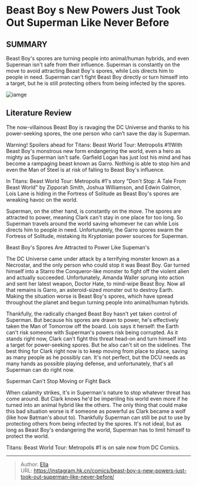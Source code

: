 # Beast Boy s New Powers Just Took Out Superman Like Never Before


## SUMMARY 



  Beast Boy&#39;s spores are turning people into animal/human hybrids, and even Superman isn&#39;t safe from their influence.   Superman is constantly on the move to avoid attracting Beast Boy&#39;s spores, while Lois directs him to people in need.   Superman can&#39;t fight Beast Boy directly or turn himself into a target, but he is still protecting others from being infected by the spores.  

![iamge](https://static1.srcdn.com/wordpress/wp-content/uploads/2023/12/superman-and-garro-dc.jpg)

## Literature Review

The now-villainous Beast Boy is ravaging the DC Universe and thanks to his power-seeking spores, the one person who can’t save the day is Superman.




Warning! Spoilers ahead for Titans: Beast World Tour: Metropolis #1!With Beast Boy&#39;s monstrous new form endangering the world, even a hero as mighty as Superman isn&#39;t safe. Garfield Logan has just lost his mind and has become a rampaging beast known as Garro. Nothing is able to stop him and even the Man of Steel is at risk of falling to Beast Boy&#39;s influence.




In Titans: Beast World Tour: Metropolis #1&#39;s story &#34;Don&#39;t Stop: A Tale From Beast World&#34; by Zipporah Smith, Joshua Williamson, and Edwin Galmon, Lois Lane is hiding in the Fortress of Solitude as Beast Boy&#39;s spores are wreaking havoc on the world.

          

Superman, on the other hand, is constantly on the move. The spores are attracted to power, meaning Clark can&#39;t stay in one place for too long. So Superman travels around the world saving whomever he can while Lois directs him to people in need. Unfortunately, the Garro spores swarm the Fortress of Solitude, mistaking its Kryptonian power sources for Superman.


 Beast Boy&#39;s Spores Are Attracted to Power Like Supeman&#39;s 
          




The DC Universe came under attack by a terrifying monster known as a Necrostar, and the only person who could stop it was Beast Boy. Gar turned himself into a Starro the Conqueror-like monster to fight off the violent alien and actually succeeded. Unfortunately, Amanda Waller sprung into action and sent her latest weapon, Doctor Hate, to mind-wipe Beast Boy. Now all that remains is Garro, an asteroid-sized monster out to destroy Earth. Making the situation worse is Beast Boy&#39;s spores, which have spread throughout the planet and begun turning people into animal/human hybrids.

Thankfully, the radically changed Beast Boy hasn&#39;t yet taken control of Superman. But because his spores are drawn to power, he&#39;s effectively taken the Man of Tomorrow off the board. Lois says it herself: the Earth can&#39;t risk someone with Superman&#39;s powers risk being corrupted. As it stands right now, Clark can&#39;t fight this threat head-on and turn himself into a target for power-seeking spores. But he also can&#39;t sit on the sidelines. The best thing for Clark right now is to keep moving from place to place, saving as many people as he possibly can. It&#39;s not perfect, but the DCU needs as many hands as possible playing defense, and unfortunately, that&#39;s all Superman can do right now.






 Superman Can&#39;t Stop Moving or Fight Back 
          

When calamity strikes, it&#39;s in Superman&#39;s nature to stop whatever threat has come around. But Clark knows he&#39;d be imperiling his world even more if he turned into an animal hybrid like the others. The only thing that could make this bad situation worse is if someone as powerful as Clark became a wolf (like how Batman&#39;s about to). Thankfully Superman can still be put to use by protecting others from being infected by the spores. It&#39;s not ideal, but as long as Beast Boy&#39;s endangering the world, Superman has to limit himself to protect the world.

Titans: Beast World Tour: Metropolis #1 is on sale now from DC Comics.



---

> Author: [Ella](https://instagram.hk.cn/)  
> URL: https://instagram.hk.cn/comics/beast-boy-s-new-powers-just-took-out-superman-like-never-before/  

